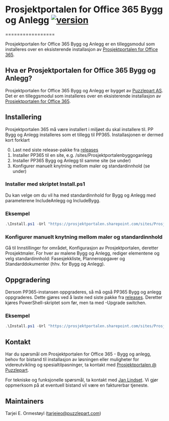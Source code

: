 ﻿﻿
# Prosjektportalen for Office 365 Bygg og Anlegg  [![version](https://img.shields.io/badge/version-0.5.0-yellow.svg)](https://semver.org)

=================

Prosjektportalen for Office 365 Bygg og Anlegg er en tilleggsmodul som installeres over en eksisterende installasjon av <a href="https://github.com/Puzzlepart/prosjektportalen365">Prosjektportalen for Office 365</a>.

## Hva er Prosjektportalen for Office 365 Bygg og Anlegg?

Prosjektportalen for Office 365 Bygg og Anlegg er bygget av <a href="http://www.puzzlepart.com">Puzzlepart AS</a>. Det er en tilleggsmodul som installeres over en eksisterende installasjon av <a href="https://github.com/Puzzlepart/prosjektportalen365">Prosjektportalen for Office 365</a>.

## Installering

Prosjektportalen 365 må være installert i miljøet du skal installere til. PP Bygg og Anlegg installeres som et tillegg til PP365. Installasjonen er dermed kort forklart

0. Last ned siste release-pakke fra [releases](https://github.com/Puzzlepart/prosjektportalen365-bygganlegg/releases)
1. Installer PP365 til en site, e.g. /sites/Prosjektportalenbyggoganlegg
2. Installer PP365 Bygg og Anlegg til samme site (se under)
3. Konfigurer manuelt knytning mellom maler og standardinnhold (se under)

### Installer med skriptet Install.ps1

Du kan velge om du vil ha med standardinnhold for Bygg og Anlegg med parameterene IncludeAnlegg og IncludeBygg.

### Eksempel

```PowerShell
.\Install.ps1 -Url "https://prosjektportalen.sharepoint.com/sites/Prosjektportalenbyggoganlegg" -UseWebLogin -IncludeBygg -IncludeAnlegg
```

### Konfigurer manuelt knytning mellom maler og standardinnhold

Gå til Innstillinger for området, Konfigurasjon av Prosjektportalen, deretter Prosjektmaler. For hver av malene Bygg og Anlegg, rediger elementene og velg standardinnhold: Fasesjekkliste, Planneroppgaver og Standarddokumenter (hhv. for Bygg og Anlegg).

## Oppgradering

Dersom PP365-instansen oppgraderes, så må også PP365 Bygg og anlegg oppgraderes. Dette gjøres ved å laste ned siste pakke fra [releases](https://github.com/Puzzlepart/prosjektportalen365-bygganlegg/releases). Deretter kjøres PowerShell-skriptet som før, men ta med -Upgrade switchen.

### Eksempel

```PowerShell
.\Install.ps1 -Url "https://prosjektportalen.sharepoint.com/sites/Prosjektportalenbyggoganlegg" -UseWebLogin -Upgrade -IncludeBygg -IncludeAnlegg
```

## Kontakt

Har du spørsmål om Prosjektportalen for Office 365 - Bygg og anlegg, behov for bistand til installasjon av løsningen eller muligheter for videreutvikling og spesialtilpasninger, ta kontakt med <a href="mailto:prosjektportalen@puzzlepart.com">Prosjektportalen @ Puzzlepart</a>.

For tekniske og funksjonelle spørsmål, ta kontakt med <a href="mailto:jan.lindset@puzzlepart.com">Jan Lindset</a>. Vi gjør oppmerksom på at eventuell bistand vil være en fakturerbar tjeneste. 

## Maintainers

Tarjei E. Ormestøyl (tarjeieo@puzzlepart.com)
